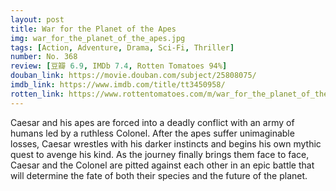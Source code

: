 ```yaml
---
layout: post 
title: War for the Planet of the Apes
img: war_for_the_planet_of_the_apes.jpg
tags: [Action, Adventure, Drama, Sci-Fi, Thriller]
number: No. 368
review: [豆瓣 6.9, IMDb 7.4, Rotten Tomatoes 94%]
douban_link: https://movie.douban.com/subject/25808075/
imdb_link: https://www.imdb.com/title/tt3450958/
rotten_link: https://www.rottentomatoes.com/m/war_for_the_planet_of_the_apes
---
```


Caesar and his apes are forced into a deadly conflict with an army of humans led by a ruthless Colonel. After the apes suffer unimaginable losses, Caesar wrestles with his darker instincts and begins his own mythic quest to avenge his kind. As the journey finally brings them face to face, Caesar and the Colonel are pitted against each other in an epic battle that will determine the fate of both their species and the future of the planet.